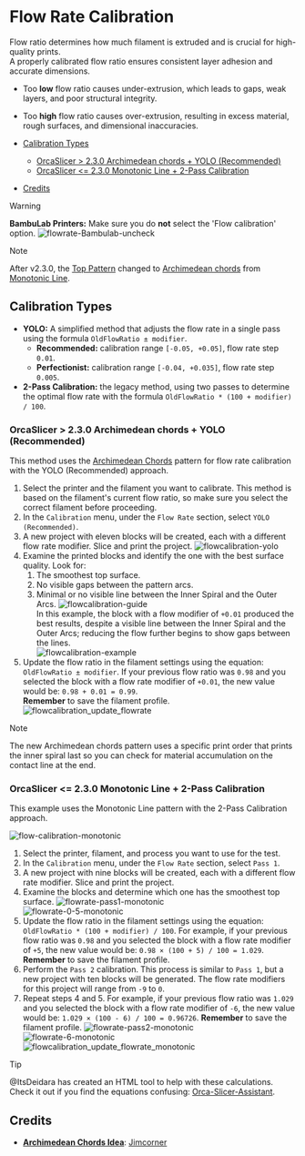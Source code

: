 
# Flow Rate Calibration

Flow ratio determines how much filament is extruded and is crucial for high-quality prints.  
A properly calibrated flow ratio ensures consistent layer adhesion and accurate dimensions.

- Too **low** flow ratio causes under-extrusion, which leads to gaps, weak layers, and poor structural integrity.
- Too **high** flow ratio causes over-extrusion, resulting in excess material, rough surfaces, and dimensional inaccuracies.

- [Calibration Types](#calibration-types)
  - [OrcaSlicer \> 2.3.0 Archimedean chords + YOLO (Recommended)](#orcaslicer--230-archimedean-chords--yolo-recommended)
  - [OrcaSlicer \<= 2.3.0 Monotonic Line + 2-Pass Calibration](#orcaslicer--230-monotonic-line--2-pass-calibration)
- [Credits](#credits)

> [!WARNING]
> **BambuLab Printers:** Make sure you do **not** select the 'Flow calibration' option.
> ![flowrate-Bambulab-uncheck](https://github.com/SoftFever/OrcaSlicer/blob/main/doc/images/Flow-Rate/flowrate-Bambulab-uncheck.png?raw=true)

> [!NOTE]
> After v2.3.0, the [Top Pattern](strength_settings_top_bottom_shells#surface-pattern) changed to [Archimedean chords](strength_settings_patterns#archimedean-chords) from [Monotonic Line](strength_settings_patterns#monotonic-line).

## Calibration Types

- **YOLO:** A simplified method that adjusts the flow rate in a single pass using the formula `OldFlowRatio ± modifier`.
  - **Recommended:** calibration range `[-0.05, +0.05]`, flow rate step `0.01`.
  - **Perfectionist:** calibration range `[-0.04, +0.035]`, flow rate step `0.005`.
- **2-Pass Calibration:** the legacy method, using two passes to determine the optimal flow rate with the formula `OldFlowRatio * (100 + modifier) / 100`.

### OrcaSlicer > 2.3.0 Archimedean chords + YOLO (Recommended)

This method uses the [Archimedean Chords](strength_settings_patterns#archimedean-chords) pattern for flow rate calibration with the YOLO (Recommended) approach.

1. Select the printer and the filament you want to calibrate.
   This method is based on the filament's current flow ratio, so make sure you select the correct filament before proceeding.
2. In the `Calibration` menu, under the `Flow Rate` section, select `YOLO (Recommended)`.
3. A new project with eleven blocks will be created, each with a different flow rate modifier. Slice and print the project.
   ![flowcalibration-yolo](https://github.com/SoftFever/OrcaSlicer/blob/main/doc/images/Flow-Rate/flowcalibration-yolo.gif?raw=true)
4. Examine the printed blocks and identify the one with the best surface quality. Look for:
   1. The smoothest top surface.
   2. No visible gaps between the pattern arcs.
   3. Minimal or no visible line between the Inner Spiral and the Outer Arcs.
   ![flowcalibration-guide](https://github.com/SoftFever/OrcaSlicer/blob/main/doc/images/Flow-Rate/flowcalibration-guide.png?raw=true)  
   In this example, the block with a flow modifier of `+0.01` produced the best results, despite a visible line between the Inner Spiral and the Outer Arcs; reducing the flow further begins to show gaps between the lines.  
   ![flowcalibration-example](https://github.com/SoftFever/OrcaSlicer/blob/main/doc/images/Flow-Rate/flowcalibration-example.png?raw=true)
5. Update the flow ratio in the filament settings using the equation: `OldFlowRatio ± modifier`.
   If your previous flow ratio was `0.98` and you selected the block with a flow rate modifier of `+0.01`, the new value would be: `0.98 + 0.01 = 0.99`.  
   **Remember** to save the filament profile.  
   ![flowcalibration_update_flowrate](https://github.com/SoftFever/OrcaSlicer/blob/main/doc/images/Flow-Rate/flowcalibration_update_flowrate.png?raw=true)

> [!NOTE]
> The new Archimedean chords pattern uses a specific print order that prints the inner spiral last so you can check for material accumulation on the contact line at the end.

### OrcaSlicer <= 2.3.0 Monotonic Line + 2-Pass Calibration

This example uses the Monotonic Line pattern with the 2-Pass Calibration approach.

![flow-calibration-monotonic](https://github.com/SoftFever/OrcaSlicer/blob/main/doc/images/Flow-Rate/monotonic-flow-rate/flow-calibration-monotonic.gif?raw=true)

1. Select the printer, filament, and process you want to use for the test.
2. In the `Calibration` menu, under the `Flow Rate` section, select `Pass 1`.
3. A new project with nine blocks will be created, each with a different flow rate modifier. Slice and print the project.
4. Examine the blocks and determine which one has the smoothest top surface.
   ![flowrate-pass1-monotonic](https://github.com/SoftFever/OrcaSlicer/blob/main/doc/images/Flow-Rate/monotonic-flow-rate/flowrate-pass1-monotonic.jpg?raw=true)  
   ![flowrate-0-5-monotonic](https://github.com/SoftFever/OrcaSlicer/blob/main/doc/images/Flow-Rate/monotonic-flow-rate/flowrate-0-5-monotonic.jpg?raw=true)
5. Update the flow ratio in the filament settings using the equation: `OldFlowRatio * (100 + modifier) / 100`.
   For example, if your previous flow ratio was `0.98` and you selected the block with a flow rate modifier of `+5`, the new value would be: `0.98 × (100 + 5) / 100 = 1.029`.
   **Remember** to save the filament profile.
6. Perform the `Pass 2` calibration. This process is similar to `Pass 1`, but a new project with ten blocks will be generated. The flow rate modifiers for this project will range from `-9` to `0`.
7. Repeat steps 4 and 5. For example, if your previous flow ratio was `1.029` and you selected the block with a flow rate modifier of `-6`, the new value would be: `1.029 × (100 - 6) / 100 = 0.96726`.
   **Remember** to save the filament profile.
   ![flowrate-pass2-monotonic](https://github.com/SoftFever/OrcaSlicer/blob/main/doc/images/Flow-Rate/monotonic-flow-rate/flowrate-pass2-monotonic.jpg?raw=true)  
   ![flowrate-6-monotonic](https://github.com/SoftFever/OrcaSlicer/blob/main/doc/images/Flow-Rate/monotonic-flow-rate/flowrate-6-monotonic.jpg?raw=true)  
   ![flowcalibration_update_flowrate_monotonic](https://github.com/SoftFever/OrcaSlicer/blob/main/doc/images/Flow-Rate/monotonic-flow-rate/flowcalibration_update_flowrate_monotonic.png?raw=true)

> [!TIP]
> @ItsDeidara has created an HTML tool to help with these calculations. Check it out if you find the equations confusing: [Orca-Slicer-Assistant](https://github.com/ItsDeidara/Orca-Slicer-Assistant).

## Credits

- **[Archimedean Chords Idea](https://makerworld.com/es/models/189543-improved-flow-ratio-calibration-v3#profileId-209504)**: [Jimcorner](https://makerworld.com/es/@jimcorner)
